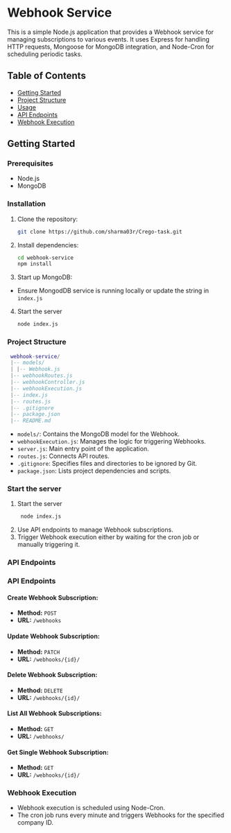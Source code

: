 # Webhook Service

This is a simple Node.js application that provides a Webhook service for managing subscriptions to various events. It uses Express for handling HTTP requests, Mongoose for MongoDB integration, and Node-Cron for scheduling periodic tasks.

## Table of Contents

- [Getting Started](#getting-started)
- [Project Structure](#project-structure)
- [Usage](#usage)
- [API Endpoints](#api-endpoints)
- [Webhook Execution](#webhook-execution)

## Getting Started

### Prerequisites

- Node.js
- MongoDB

### Installation

1. Clone the repository:

   ```bash
   git clone https://github.com/sharma03r/Crego-task.git
   ```

2. Install dependencies:

   ```bash
   cd webhook-service
   npm install
   ```

3. Start up MongoDB:

- Ensure MongodDB service is running locally or update the string in `index.js`

4. Start the server
   ```bash
   node index.js
   ```

### Project Structure

```lua
 webhook-service/
 |-- models/
 | |-- Webhook.js
 |-- webhookRoutes.js
 |-- webhookController.js
 |-- webhookExecution.js
 |-- index.js
 |-- routes.js
 |-- .gitignore
 |-- package.json
 |-- README.md

```

- `models/`: Contains the MongoDB model for the Webhook.
- `webhookExecution.js`: Manages the logic for triggering Webhooks.
- `server.js`: Main entry point of the application.
- `routes.js`: Connects API routes.
- `.gitignore`: Specifies files and directories to be ignored by Git.
- `package.json`: Lists project dependencies and scripts.

### Start the server

1. Start the server
   ```bash
    node index.js
   ```
2. Use API endpoints to manage Webhook subscriptions.
3. Trigger Webhook execution either by waiting for the cron job or manually triggering it.

### API Endpoints

### API Endpoints

#### Create Webhook Subscription:

- **Method:** `POST`
- **URL:** `/webhooks`

#### Update Webhook Subscription:

- **Method:** `PATCH`
- **URL:** `/webhooks/{id}/`

#### Delete Webhook Subscription:

- **Method:** `DELETE`
- **URL:** `/webhooks/{id}/`

#### List All Webhook Subscriptions:

- **Method:** `GET`
- **URL:** `/webhooks/`

#### Get Single Webhook Subscription:

- **Method:** `GET`
- **URL:** `/webhooks/{id}/`

### Webhook Execution

- Webhook execution is scheduled using Node-Cron.
- The cron job runs every minute and triggers Webhooks for the specified company ID.
